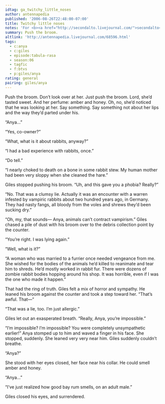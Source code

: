 ```yaml
---
idtag: ga_twitchy_little_noses
author: antennapedia
published: '2006-08-26T22:48:00-07:00'
title: Twitchy little noses
notes: 'For <b><a href="http://secondalto.livejournal.com/">secondalto</a></b>, who wanted "Giles and Anya after Tabula Rasa, him trying to avoid the kiss but find out more about her fear of bunnies.'
summary: Push the broom.
altlink: 'http://antennapedia.livejournal.com/68596.html'
tags:
  - c:anya
  - c:giles
  - episode:tabula-rasa
  - season:06
  - tagfic
  - f:btvs
  - p:giles/anya
rating: general
pairing: giles/anya
---
```

<p>Push the broom. Don&#8217;t look over at her. Just push the broom. Lord, she&#8217;d tasted sweet. And her perfume: amber and honey. Oh, no, she&#8217;d noticed that he was looking at her. Say something. Say something not about her lips and the way they&#8217;d parted under his.</p>

<p>&#8220;Anya&#8230;&#8221;</p>

<p>&#8220;Yes, co-owner?&#8221;</p>

<p>&#8220;What, what is it about rabbits, anyway?&#8221;</p>

<p>&#8220;I had a bad experience with rabbits, once.&#8221;</p>

<p>&#8220;Do tell.&#8221;</p>

<p>&#8220;I nearly choked to death on a bone in some rabbit stew. My human mother had been very sloppy when she cleaned the hare.&#8221;</p>

<p>Giles stopped pushing his broom. &#8220;Uh, and this gave you a phobia? Really?&#8221;</p>

<p>&#8220;No. That was a clumsy lie. Actually it was an encounter with a warren infested by vampiric rabbits about two hundred years ago, in Germany. They had nasty fangs, all bloody from the voles and shrews they&#8217;d been sucking dry.&#8221;</p>

<p>&#8220;Oh, my, that sounds&#8212; Anya, animals can&#8217;t contract vampirism.&#8221; Giles chased a pile of dust with his broom over to the debris collection point by the counter.</p>

<p>&#8220;You&#8217;re right. I was lying again.&#8221;</p>

<p>&#8220;Well, what is it?&#8221;</p>

<p>&#8220;A woman who was married to a furrier once needed vengeance from me. She wished for the bodies of the animals he&#8217;d killed to reanimate and tear him to shreds. He&#8217;d mostly worked in rabbit fur. There were dozens of zombie rabbit bodies hopping around his shop. It was horrible, even if I was the one who made it happen.&#8221;</p>

<p>That had the ring of truth. Giles felt a mix of horror and sympathy. He leaned his broom against the counter and took a step toward her. &#8220;That&#8217;s awful. That&#8212;&#8221; </p>

<p>&#8220;That was a lie, too. I&#8217;m just allergic.&#8221;</p>

<p>Giles let out an exasperated breath. &#8220;Really, Anya, you&#8217;re impossible.&#8221;</p>

<p>&#8220;I&#8217;m impossible? I&#8217;m impossible? You were completely unsympathetic earlier!&#8221; Anya stomped up to him and waved a finger in his face. She stopped, suddenly. She leaned very very near him. Giles suddenly couldn&#8217;t breathe.</p>

<p>&#8220;Anya?&#8221;</p>

<p>She stood with her eyes closed, her face near his collar. He could smell amber and honey. </p>

<p>&#8220;Anya&#8230;&#8221;</p>

<p>&#8220;I&#8217;ve just realized how good bay rum smells, on an adult male.&#8221;</p>

<p>Giles closed his eyes, and surrendered.</p>
